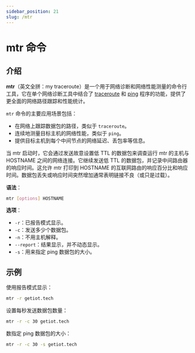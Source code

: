 ```yaml
---
sidebar_position: 21
slug: /mtr
---
```


# mtr 命令



## 介绍

**mtr**（英文全拼：my traceroute）是一个用于网络诊断和网络性能测量的命令行工具，它在单个网络诊断工具中结合了 [traceroute](/linux-command/traceroute) 和 [ping](/linux-command/ping) 程序的功能，提供了更全面的网络路径跟踪和性能统计。

`mtr` 命令的主要应用场景包括：

- 在网络上跟踪数据包的路径，类似于 `traceroute`。
- 连续地测量目标主机的网络性能，类似于 `ping`。
- 提供目标主机到每个中间节点的网络延迟、丢包率等信息。

当 mtr 启动时，它会通过发送故意设置低 TTL 的数据包来调查运行 mtr 的主机与 HOSTNAME 之间的网络连接。它继续发送低 TTL 的数据包，并记录中间路由器的响应时间。这允许 mtr 打印到 HOSTNAME 的互联网路由的响应百分比和响应时间。数据包丢失或响应时间突然增加通常表明链接不良（或只是过载）。

**语法**：

```bash
mtr [options] HOSTNAME
```

**选项**：

- `-r`：已报告模式显示。
- `-c`：发送多少个数据包。
- `-n`：不用主机解释。
- `--report`：结果显示，并不动态显示。
- `-s`：用来指定 ping 数据包的大小。



## 示例

使用报告模式显示：

```bash
mtr -r getiot.tech
```

设置每秒发送数据包数量：

```bash
mtr -r -c 30 getiot.tech
```

数指定 ping 数据包的大小：

```bash
mtr -r -c 30 -s getiot.tech
```

